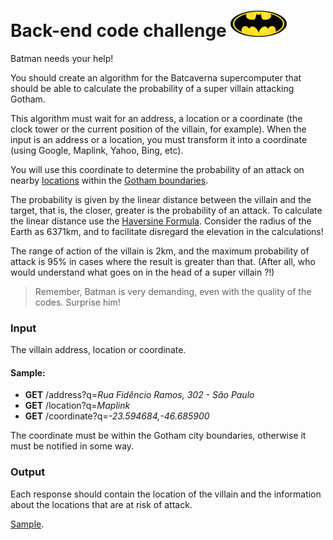 # Back-end code challenge ![alt Batlogo](public/images/batlogo-small.png)

Batman needs your help!

You should create an algorithm for the Batcaverna supercomputer that should be able to calculate the probability of a super villain attacking Gotham.

This algorithm must wait for an address, a location or a coordinate (the clock tower or the current position of the villain, for example). When the input is an address or a location, you must transform it into a coordinate (using Google, Maplink, Yahoo, Bing, etc).

You will use this coordinate to determine the probability of an attack on nearby  [locations](https://gist.githubusercontent.com/pitteri/b0c06e2c9b89541559fb2d90c6ae7ccd/raw/8553d6bbbadde292548d66afd7923026ddd3e402/targets.json) within the [Gotham boundaries](https://gist.githubusercontent.com/pitteri/d56780d610cb8e0a43bfa94fc54b71cd/raw/dcdd965c84cd05d856ae32646be69868d4a80afa/gotham_bbox.json).

The probability is given by the linear distance between the villain and the target, that is, the closer, greater is the probability of an attack. To calculate the linear distance use the [Haversine Formula](https://rosettacode.org/wiki/Haversine_formula). Consider the radius of the Earth as 6371km, and to facilitate disregard the elevation in the calculations!

The range of action of the villain is 2km, and the maximum probability of attack is 95% in cases where the result is greater than that. (After all, who would understand what goes on in the head of a super villain ?!)

> Remember, Batman is very demanding, even with the quality of the codes. Surprise him!

### Input

The villain address, location or coordinate.

#### Sample:
* **GET** /address?q=_Rua Fidêncio Ramos, 302 - São Paulo_
* **GET** /location?q=_Maplink_
* **GET** /coordinate?q=_-23.594684,-46.685900_

The coordinate must be within the Gotham city boundaries, otherwise it must be notified in some way.

### Output

Each response should contain the location of the villain and the information about the locations that are at risk of attack.


[Sample](https://gist.githubusercontent.com/pitteri/578a6801d6f504eda6f6ce84cad59f89/raw).
